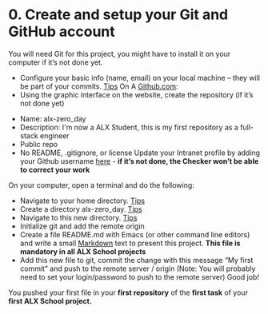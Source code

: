 # 0. Create and setup your Git and GitHub account

You will need Git for this project, you might have to install it on your computer if it’s not done yet.

* Configure your basic info (name, email) on your local machine – they will be part of your commits.  [Tips](https://git-scm.com/book/en/v2/Getting-Started-First-Time-Git-Setup "Title") On A [Github.com](https://github.com/ "Title"):
* Using the graphic interface on the website, create the repository (if it’s not done yet)
- Name: alx-zero_day
- Description: I'm now a ALX Student, this is my first repository as a full-stack engineer
- Public repo
- No README, .gitignore, or license
Update your Intranet profile by adding your Github username [here](https://alx-intranet.hbtn.io/users/my_profile "Title") - __if it’s not done, the Checker won’t be able to correct your work__

On your computer, open a terminal and do the following:

* Navigate to your home directory. [Tips](https://linuxconfig.org/single-linux-command-to-return-to-home-directory "Title")
* Create a directory alx-zero_day. [Tips](https://help.ubuntu.com/community/Beginners/BashScripting "Title")
* Navigate to this new directory. [Tips](https://askubuntu.com/questions/232442/how-do-i-navigate-between-directories-in-terminal "Title")
* Initialize git and add the remote origin
* Create a file README.md with Emacs (or other command line editors) and write a small [Markdown](https://wordpress.com/support/markdown-quick-reference/ "Title") text to present this project. __This file is mandatory in all ALX School projects__
* Add this new file to git, commit the change with this message “My first commit” and push to the remote server / origin (Note: You will probably need to set your login/password to push to the remote server)
Good job!

You pushed your first file in your __first repository__ of the __first task__ of your __first ALX School project.__
